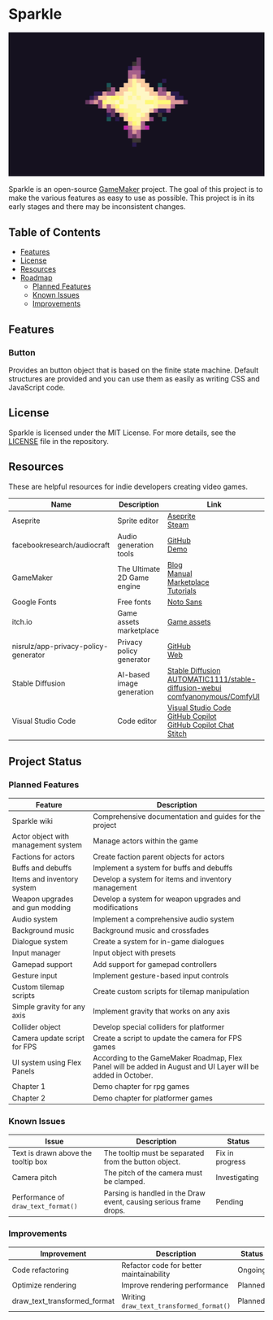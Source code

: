 # Sparkle

![Sparkle](assets/splash.png)

Sparkle is an open-source [GameMaker](https://gamemaker.io/en) project. The goal of this project is to make the various features as easy to use as possible. This project is in its early stages and there may be inconsistent changes.

## Table of Contents

- [Features](#features)
- [License](#license)
- [Resources](#resources)
- [Roadmap](#roadmap)
    - [Planned Features](#planned-features)
    - [Known Issues](#known-issues)
    - [Improvements](#improvements)

## Features

### Button

Provides an button object that is based on the finite state machine. Default structures are provided and you can use them as easily as writing CSS and JavaScript code.

## License

Sparkle is licensed under the MIT License. For more details, see the [LICENSE](LICENSE) file in the repository.

## Resources

These are helpful resources for indie developers creating video games.

| Name | Description | Link |
| ---- | ----------- | ---- |
| Aseprite | Sprite editor | [Aseprite](https://www.aseprite.org/) <br> [Steam](https://store.steampowered.com/app/431730/Aseprite/) |
| facebookresearch/audiocraft | Audio generation tools | [GitHub](https://github.com/facebookresearch/audiocraft) <br> [Demo](https://huggingface.co/spaces/facebook/MusicGen) |
| GameMaker | The Ultimate 2D Game engine | [Blog](https://gamemaker.io/en/blog) <br> [Manual](https://manual.gamemaker.io/) <br> [Marketplace](https://marketplace.gamemaker.io/) <br> [Tutorials](https://gamemaker.io/en/tutorials) |
| Google Fonts | Free fonts | [Noto Sans](https://fonts.google.com/noto/specimen/Noto+Sans) |
| itch.io | Game assets marketplace | [Game assets](https://itch.io/game-assets) |
| nisrulz/app-privacy-policy-generator | Privacy policy generator | [GitHub](https://github.com/nisrulz/app-privacy-policy-generator) <br> [Web](https://app-privacy-policy-generator.nisrulz.com/) |
| Stable Diffusion | AI-based image generation | [Stable Diffusion](https://stability.ai/stable-image) <br> [AUTOMATIC1111/stable-diffusion-webui](https://github.com/AUTOMATIC1111/stable-diffusion-webui) <br> [comfyanonymous/ComfyUI](https://github.com/comfyanonymous/ComfyUI) |
| Visual Studio Code | Code editor | [Visual Studio Code](https://code.visualstudio.com/) <br> [GitHub Copilot](https://marketplace.visualstudio.com/items?itemName=GitHub.copilot) <br> [GitHub Copilot Chat](https://marketplace.visualstudio.com/items?itemName=GitHub.copilot-chat) <br> [Stitch](https://marketplace.visualstudio.com/items?itemName=bscotch.bscotch-stitch-vscode) |

## Project Status

### Planned Features

| Feature | Description |
| ------- | ----------- |
| Sparkle wiki | Comprehensive documentation and guides for the project |
| Actor object with management system | Manage actors within the game |
| Factions for actors | Create faction parent objects for actors |
| Buffs and debuffs | Implement a system for buffs and debuffs |
| Items and inventory system | Develop a system for items and inventory management |
| Weapon upgrades and gun modding | Develop a system for weapon upgrades and modifications |
| Audio system | Implement a comprehensive audio system |
| Background music | Background music and crossfades |
| Dialogue system | Create a system for in-game dialogues |
| Input manager | Input object with presets |
| Gamepad support | Add support for gamepad controllers |
| Gesture input | Implement gesture-based input controls |
| Custom tilemap scripts | Create custom scripts for tilemap manipulation |
| Simple gravity for any axis | Implement gravity that works on any axis |
| Collider object | Develop special colliders for platformer |
| Camera update script for FPS | Create a script to update the camera for FPS games |
| UI system using Flex Panels | According to the GameMaker Roadmap, Flex Panel will be added in August and UI Layer will be added in October. |
| Chapter 1 | Demo chapter for rpg games |
| Chapter 2 | Demo chapter for platformer games |

### Known Issues

| Issue | Description | Status |
| ----- | ----------- | ------ |
| Text is drawn above the tooltip box | The tooltip must be separated from the button object. | Fix in progress |
| Camera pitch | The pitch of the camera must be clamped. | Investigating |
| Performance of `draw_text_format()` | Parsing is handled in the Draw event, causing serious frame drops. | Pending |

### Improvements

| Improvement | Description | Status |
| ----------- | ----------- | ------ |
| Code refactoring | Refactor code for better maintainability | Ongoing |
| Optimize rendering | Improve rendering performance | Planned |
| draw_text_transformed_format | Writing `draw_text_transformed_format()` | Planned |
